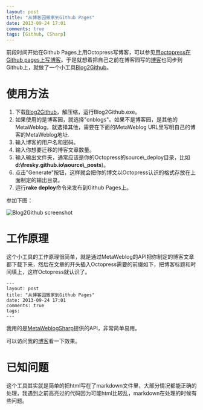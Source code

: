 ```yaml
---
layout: post
title: "从博客园搬家到Github Pages"
date: 2013-09-24 17:01
comments: true
tags: [Github, CSharp]
---
```


前段时间开始在Github Pages上用Octopress写博客，可以参见[用octopress在Github pages上写博客](/2013/09/15/blog-in-github-pages-with-octopress/)。于是就想着把自己之前在博客园写的[博客](http://www.cnblogs.com/fresky/)也同步到Github上，就做了一个小工具[Blog2Github](https://github.com/fresky/Blog2Github)。

# 使用方法
1. 下载[Blog2Github](https://raw.github.com/fresky/Blog2Github/master/Blog2Github.zip)，解压缩，运行Blog2Github.exe。
2. 如果使用的是博客园，就选择"cnblogs"。如果不是博客园，是其他的MetaWeblog，就选择其他，需要在下面的MetaWeblog URL里写明自己的博客的MetaWeblog地址.  
3. 输入博客的用户名和密码。  
4. 输入你想要迁移的博客文章数量。
5. 输入输出文件夹，通常应该是你的Octopress的source\\\_deploy目录，比如**d:\fresky.github.io\source\\_posts**)。
6. 点击"Generate"按钮，这样就会把你的博文以Octopress认识的格式存放在上面制定的输出目录。
7. 运行**rake deploy**命令来发布到Github Pages上。

参加下图：

![Blog2Github screenshot](https://raw.github.com/fresky/Blog2Github/master/screenshot.png)

# 工作原理
这个小工具的工作原理很简单，就是通过MetaWeblog的API把你制定的博客文章都下载下来，然后在文章的开头插入Octopress需要的前缀如下，把博客标题和时间填上，这样Octopress就认识了。
```
---
layout: post
title: "从博客园搬家到Github Pages"
date: 2013-09-24 17:01
comments: true
tags: 
---
```

我用的是[MetaWeblogSharp](http://metaweblogsharp.codeplex.com/)提供的API，非常简单易用。

可以访问我的[博客](/archives/)看一下效果。

# 已知问题
这个工具其实就是简单的把html写在了markdown文件里，大部分情况都能正确的处理，我遇到之前高亮过的代码因为可能html比较乱，markdown在处理的时候有些问题。
